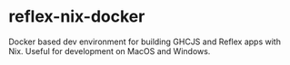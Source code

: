 # reflex-nix-docker
Docker based dev environment for building GHCJS and Reflex apps with Nix. Useful for development on MacOS and Windows.
